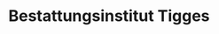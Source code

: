 ---
title: "Bestattungsinstitut Tigges"
url: /schmallenberg/bestattungsinstitut-tigges/
shop: Bestattungen
---